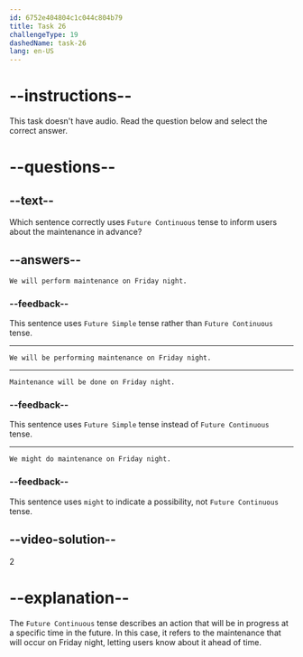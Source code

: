 ```yaml
---
id: 6752e404804c1c044c804b79
title: Task 26
challengeType: 19
dashedName: task-26
lang: en-US
---
```


# --instructions--

This task doesn't have audio. Read the question below and select the correct answer.

# --questions--

## --text--

Which sentence correctly uses `Future Continuous` tense to inform users about the maintenance in advance?

## --answers--

`We will perform maintenance on Friday night.`

### --feedback--

This sentence uses `Future Simple` tense rather than `Future Continuous` tense.

---

`We will be performing maintenance on Friday night.`

---

`Maintenance will be done on Friday night.`

### --feedback--

This sentence uses `Future Simple` tense instead of `Future Continuous` tense.

---

`We might do maintenance on Friday night.`

### --feedback--

This sentence uses `might` to indicate a possibility, not `Future Continuous` tense.

## --video-solution--

2

# --explanation--

The `Future Continuous` tense describes an action that will be in progress at a specific time in the future. In this case, it refers to the maintenance that will occur on Friday night, letting users know about it ahead of time.

